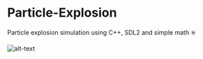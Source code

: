 # Particle-Explosion

Particle explosion simulation using C++, SDL2 and simple math :eight_spoked_asterisk:

 ![alt-text](https://github.com/CagdasCemre/Particle-Explosion/blob/master/Particle%20Fire%20Explosion.gif)
